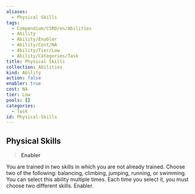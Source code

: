 ```yaml
---
aliases:
  - Physical Skills
tags:
  - Compendium/CSRD/en/Abilities
  - Ability
  - Ability/Enabler
  - Ability/Cost/NA
  - Ability/Tier/Low
  - Ability/Categories/Task
title: Physical Skills
collection: Abilities
kind: Ability
action: false
enabler: true
cost: NA
tier: Low
pools: []
categories:
  - Task
id: Physical-Skills
---
```

## Physical Skills    
>**Enabler**  
    
You are trained in two skills in which you are not already trained. Choose two of the following: balancing, climbing, jumping, running, or swimming. You can select this ability multiple times. Each time you select it, you must choose two different skills. Enabler.
